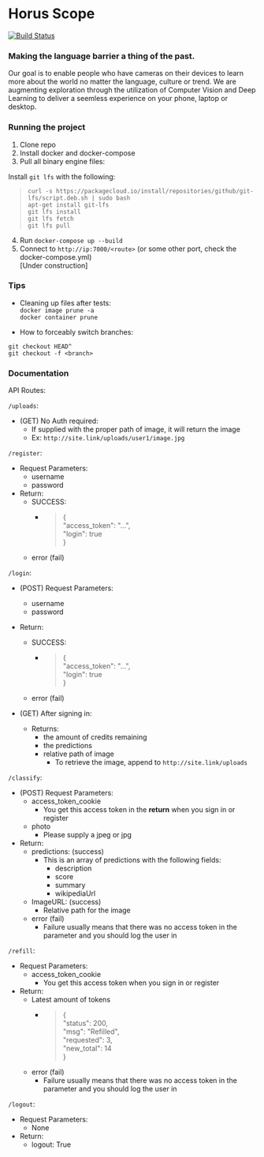 # Horus Scope

[![Build Status](https://dev.azure.com/eespina002/eespina002/_apis/build/status/ExcelE.horus-scope?branchName=master)](https://dev.azure.com/eespina002/eespina002/_build/latest?definitionId=1?branchName=master)

### Making the language barrier a thing of the past.
Our goal is to enable people who have cameras on their devices to learn more about the world no matter the language, culture or trend.
We are augmenting exploration through the utilization of Computer Vision and Deep Learning to deliver a seemless experience on your phone, laptop or desktop.


### Running the project
1) Clone repo  
2) Install docker and docker-compose  
3) Pull all binary engine files:  

Install `git lfs` with the following: 
>`curl -s https://packagecloud.io/install/repositories/github/git-lfs/script.deb.sh | sudo bash`  
>`apt-get install git-lfs`  
>`git lfs install`  
>`git lfs fetch`  
>`git lfs pull`  

4) Run `docker-compose up --build`  
5) Connect to `http://ip:7000/<route>` (or some other port, check the docker-compose.yml)  
[Under construction]

### Tips

* Cleaning up files after tests:  
`docker image prune -a`  
`docker container prune`

* How to forceably switch branches:

```
git checkout HEAD^
git checkout -f <branch>
```

### Documentation

API Routes:

`/uploads`:
* (GET) No Auth required:
    * If supplied with the proper path of image, it will return the image
    * Ex: `http://site.link/uploads/user1/image.jpg`

`/register`:  
* Request Parameters:
    * username
    * password
* Return:
    * SUCCESS:
        * >{    
    "access_token":  "...",  
    "login": true  
    }  
    >
    * error (fail)

`/login`:
* (POST) Request Parameters:
    * username
    * password
* Return:
    * SUCCESS:
        * >{    
    "access_token":  "...",  
    "login": true  
    }  
    >
    * error (fail)

* (GET) After signing in:
    * Returns:
        * the amount of credits remaining
        * the predictions 
        * relative path of image
            * To retrieve the image, append to `http://site.link/uploads`


`/classify`:
* (POST) Request Parameters:
    * access_token_cookie
        * You get this access token in the **return** when you sign in or register
    * photo
        * Please supply a jpeg or jpg
* Return:
    * predictions: (success)
        * This is an array of predictions with the following fields:
            * description
            * score
            * summary
            * wikipediaUrl
    * ImageURL: (success)
        * Relative path for the image 
    * error (fail)
        * Failure usually means that there was no access token in the parameter and you should log the user in

`/refill`:
* Request Parameters:
    * access_token_cookie
        * You get this access token when you sign in or register
* Return:
    * Latest amount of tokens
        * > {  
        "status": 200,  
        "msg": "Refilled",  
        "requested": 3,  
        "new_total": 14  
    }
    >
    * error (fail)
        * Failure usually means that there was no access token in the parameter and you should log the user in

`/logout`:
* Request Parameters:
    * None
* Return:
    * logout: True